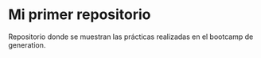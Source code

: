 # Mi primer repositorio

Repositorio donde se muestran las prácticas 
realizadas en el bootcamp de generation. 

